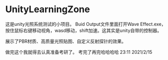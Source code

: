 # UnityLearningZone
这是unity光照系统测试的小项目。
Buid Output文件里面打开Wave Effect.exe，按住鼠标右键移动视角，wasd移动，shift加速。这其实是unity自带的控制器。

展示了PBR材质、高质量光照贴图、自定义反射探针的效果。

做完这个我就得去认真准备考研了。
考完了再完哈哈哈哈
23:11 2021/2/15